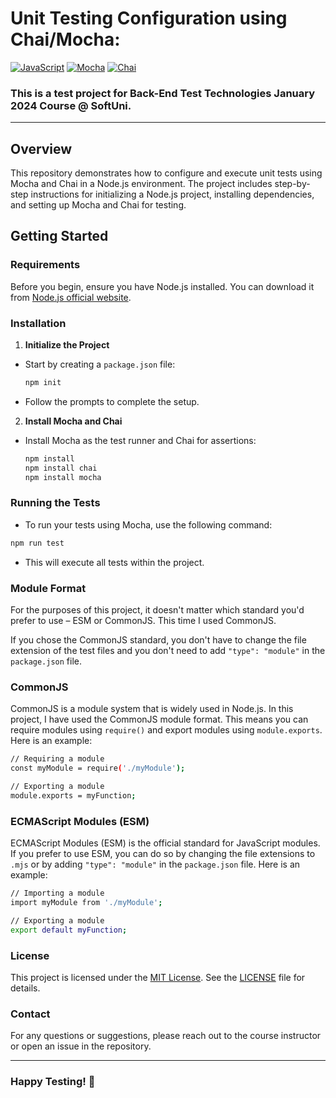 # Unit Testing Configuration using Chai/Mocha:
[![JavaScript](https://img.shields.io/badge/Made%20with-JavaScript-F7DF1E.svg)](https://developer.mozilla.org/en-US/docs/Web/JavaScript)
[![Mocha](https://img.shields.io/badge/tested%20with-Mocha-8D6748.svg)](https://mochajs.org/)
[![Chai](https://img.shields.io/badge/tested%20with-Chai-A30701.svg)](https://www.chaijs.com/)

### This is a test project for **Back-End Test Technologies** January 2024 Course @ SoftUni.
---
## Overview

This repository demonstrates how to configure and execute unit tests using Mocha and Chai in a Node.js environment. The project includes step-by-step instructions for initializing a Node.js project, installing dependencies, and setting up Mocha and Chai for testing.

## Getting Started

### Requirements

Before you begin, ensure you have Node.js installed. You can download it from [Node.js official website](https://nodejs.org/).

### Installation

1. **Initialize the Project**
- Start by creating a `package.json` file:

    ```sh
    npm init
    ```

- Follow the prompts to complete the setup.

2. **Install Mocha and Chai**
- Install Mocha as the test runner and Chai for assertions:
  
    ```sh
    npm install
    npm install chai
    npm install mocha
    ```

### Running the Tests

- To run your tests using Mocha, use the following command:

```sh
npm run test
```
- This will execute all tests within the project.
  
### Module Format
For the purposes of this project, it doesn't matter which standard you'd prefer to use – ESM or CommonJS. This time I used CommonJS.

If you chose the CommonJS standard, you don't have to change the file extension of the test files and you don't need to add `"type": "module"` in the `package.json` file.

### CommonJS
CommonJS is a module system that is widely used in Node.js. In this project, I have used the CommonJS module format. This means you can require modules using `require()` and export modules using `module.exports`. Here is an example:
```sh
// Requiring a module
const myModule = require('./myModule');

// Exporting a module
module.exports = myFunction;
```
### ECMAScript Modules (ESM)
ECMAScript Modules (ESM) is the official standard for JavaScript modules. If you prefer to use ESM, you can do so by changing the file extensions to `.mjs` or by adding `"type": "module"` in the `package.json` file. Here is an example:
```sh
// Importing a module
import myModule from './myModule';

// Exporting a module
export default myFunction;
```
### License
This project is licensed under the [MIT License](LICENSE). See the [LICENSE](LICENSE) file for details.

### Contact
For any questions or suggestions, please reach out to the course instructor or open an issue in the repository.

---
### Happy Testing! 🚀
